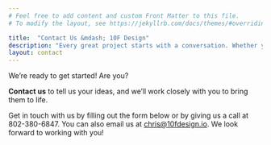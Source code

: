 ```yaml
---
# Feel free to add content and custom Front Matter to this file.
# To modify the layout, see https://jekyllrb.com/docs/themes/#overriding-theme-defaults

title:  "Contact Us &mdash; 10F Design"
description: "Every great project starts with a conversation. Whether you're ready to transform your business today, or just have a few questions, let's talk!"
layout: contact
---
```


We’re ready to get started! Are you?

**Contact us** to tell us your ideas, and we’ll work closely with you to bring them to life. 

Get in touch with us by filling out the form below or by giving us a call at 802-380-6847. You can also email us at [chris@10fdesign.io](mailto:chris@10fdesign.io). We look forward to working with you!